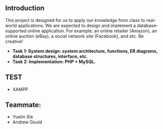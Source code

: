 ## Introduction

This project is designed for us to apply our knowledge from class to real-world applications. We are expected to design and implement a database-supported online application. For example: an online retailer (Amazon), an online auction (eBay), a social network site (Facebook), and etc. Be creative!

- **Task 1: System design: system architecture, functions, ER diagrams, database structures, interface, etc.**
- **Task 2: Implementation: PHP + MySQL.**

## TEST
- XAMPP

## Teammate:
- Yuelin Xie
- Andrew Gould
